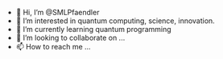 - 👋 Hi, I’m @SMLPfaendler
- 👀 I’m interested in quantum computing, science, innovation.
- 🌱 I’m currently learning quantum programming
- 💞️ I’m looking to collaborate on ...
- 📫 How to reach me ...

<!---
SMLPfaendler/SMLPfaendler is a ✨ special ✨ repository because its `README.md` (this file) appears on your GitHub profile.
You can click the Preview link to take a look at your changes.
--->
